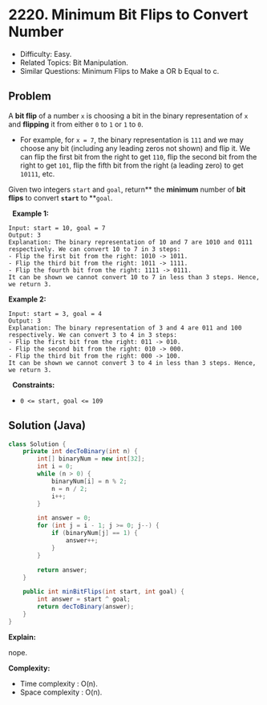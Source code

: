 # 2220. Minimum Bit Flips to Convert Number

- Difficulty: Easy.
- Related Topics: Bit Manipulation.
- Similar Questions: Minimum Flips to Make a OR b Equal to c.

## Problem

A **bit flip** of a number ```x``` is choosing a bit in the binary representation of ```x``` and **flipping** it from either ```0``` to ```1``` or ```1``` to ```0```.


	
- For example, for ```x = 7```, the binary representation is ```111``` and we may choose any bit (including any leading zeros not shown) and flip it. We can flip the first bit from the right to get ```110```, flip the second bit from the right to get ```101```, flip the fifth bit from the right (a leading zero) to get ```10111```, etc.


Given two integers ```start``` and ```goal```, return** the **minimum** number of **bit flips** to convert **```start```** to **```goal```.

 
**Example 1:**

```
Input: start = 10, goal = 7
Output: 3
Explanation: The binary representation of 10 and 7 are 1010 and 0111 respectively. We can convert 10 to 7 in 3 steps:
- Flip the first bit from the right: 1010 -> 1011.
- Flip the third bit from the right: 1011 -> 1111.
- Flip the fourth bit from the right: 1111 -> 0111.
It can be shown we cannot convert 10 to 7 in less than 3 steps. Hence, we return 3.
```

**Example 2:**

```
Input: start = 3, goal = 4
Output: 3
Explanation: The binary representation of 3 and 4 are 011 and 100 respectively. We can convert 3 to 4 in 3 steps:
- Flip the first bit from the right: 011 -> 010.
- Flip the second bit from the right: 010 -> 000.
- Flip the third bit from the right: 000 -> 100.
It can be shown we cannot convert 3 to 4 in less than 3 steps. Hence, we return 3.
```

 
**Constraints:**


	
- ```0 <= start, goal <= 109```



## Solution (Java)

```java
class Solution {
    private int decToBinary(int n) {
        int[] binaryNum = new int[32];
        int i = 0;
        while (n > 0) {
            binaryNum[i] = n % 2;
            n = n / 2;
            i++;
        }

        int answer = 0;
        for (int j = i - 1; j >= 0; j--) {
            if (binaryNum[j] == 1) {
                answer++;
            }
        }

        return answer;
    }

    public int minBitFlips(int start, int goal) {
        int answer = start ^ goal;
        return decToBinary(answer);
    }
}
```

**Explain:**

nope.

**Complexity:**

* Time complexity : O(n).
* Space complexity : O(n).
